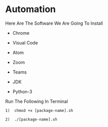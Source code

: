 # Automation

Here Are The Software We Are Going To Install

- Chrome

- Visual Code

- Atom

- Zoom

- Teams

- JDK

- Python-3


Run The Following In Terminal  

``` 
1)  chmod +x [package-name].sh

2)  ./[package-name].sh
```


